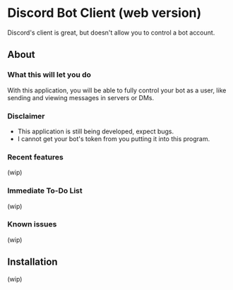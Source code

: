 # Discord Bot Client (web version)

Discord's client is great, but doesn't allow you to control a bot account.

## About

### What this will let you do

With this application, you will be able to fully control your bot as a user, like sending and viewing messages in servers or DMs.

### Disclaimer

- This application is still being developed, expect bugs.
- I cannot get your bot's token from you putting it into this program.

### Recent features

(wip)

### Immediate To-Do List

(wip)

### Known issues

(wip)

## Installation

(wip)

